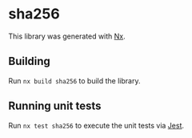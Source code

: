 # sha256

This library was generated with [Nx](https://nx.dev).

## Building

Run `nx build sha256` to build the library.

## Running unit tests

Run `nx test sha256` to execute the unit tests via [Jest](https://jestjs.io).
